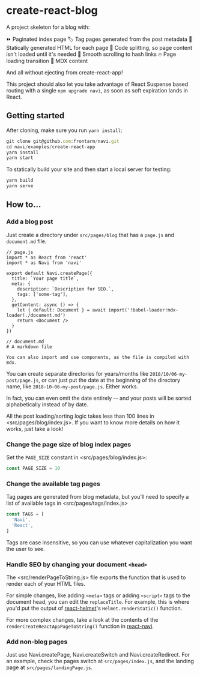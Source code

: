 create-react-blog
=================

A project skeleton for a blog with:

⏩ Paginated index page
🏷️ Tag pages generated from the post metadata
🚀 Statically generated HTML for each page
🔗 Code splitting, so page content isn't loaded until it's needed
📜 Smooth scrolling to hash links
🔥 Page loading transition
📄 MDX content

And all without ejecting from create-react-app!

This project should also let you take advantage of React Suspense based routing with a single `npm upgrade navi`, as soon as soft expiration lands in React.


Getting started
---------------

After cloning, make sure you run `yarn install`:

```js
git clone git@github.com:frontarm/navi.git
cd navi/examples/create-react-app
yarn install
yarn start
```

To statically build your site and then start a local server for testing:

```js
yarn build
yarn serve
```


How to...
---------

### Add a blog post

Just create a directory under `src/pages/blog` that has a `page.js` and `document.md` file.

```
// page.js
import * as React from 'react'
import * as Navi from 'navi'

export default Navi.createPage({
  title: `Your page title`,
  meta: {
    description: `Description for SEO.`,
    tags: ['some-tag'],
  },
  getContent: async () => {
    let { default: Document } = await import('!babel-loader!mdx-loader!./document.md')
    return <Document />
  }
})
```

```
// document.md
# A markdown file

You can also import and use components, as the file is compiled with mdx.
```

You can create separate directories for years/months like `2018/10/06-my-post/page.js`, or can just put the date at the beginning of the directory name, like `2018-10-06-my-post/page.js`. Either works.

In fact, you can even omit the date entirely -- and your posts will be sorted alphabetically instead of by date.

All the post loading/sorting logic takes less than 100 lines in <src/pages/blog/index.js>. If you want to know more details on how it works, just take a look!


### Change the page size of blog index pages

Set the `PAGE_SIZE` constant in <src/pages/blog/index.js>:

```js
const PAGE_SIZE = 10
```


### Change the available tag pages

Tag pages are generated from blog metadata, but you'll need to specify a list of available tags in <src/pages/tags/index.js>

```js
const TAGS = [
  'Navi',
  'React',
]
```

Tags are case insensitive, so you can use whatever capitalization you want the user to see.


### Handle SEO by changing your document `<head>`

The <src/renderPageToString.js> file exports the function that is used to render each of your HTML files.

For simple changes, like adding `<meta>` tags or adding `<script>` tags to the document head, you can edit the `replaceTitle`. For example, this is where you'd put the output of [react-helmet](https://github.com/nfl/react-helmet)'s `Helmet.renderStatic()` function.

For more complex changes, take a look at the contents of the `renderCreateReactAppPageToString()` function in [react-navi](../../packages/react-navi).



### Add non-blog pages

Just use Navi.createPage, Navi.createSwitch and Navi.createRedirect. For an example, check the pages switch at `src/pages/index.js`, and the landing page at `src/pages/landingPage.js`.
